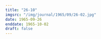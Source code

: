 ```yaml
---
title: "26-10"
imgsrc: "/img/journal/1965/09/26-02.jpg"
date: 1965-09-26
enddate: 1965-10-02
draft: false
---
```


<!-- fix pre-formatted input -->
